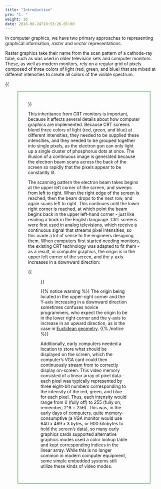 ```yaml
---
title: "Introduction"
pre: "1. "
weight: 10
date: 2018-08-24T10:53:26-05:00
---
```


In computer graphics, we have two primary approaches to representing graphical information, _raster_ and _vector_ representations.

Raster graphics take their name from the scan pattern of a cathode-ray tube, such as was used in older television sets and computer monitors.  These, as well as modern monitors, rely on a regular grid of pixels composed of three colors of light (red, green, and blue) that are mixed at different intensities to create all colors of the visible spectrum. 

<style>
    figure.bordered {
        border: 1px solid green;
        padding: 2rem;
    }
    figure.
</style>

{{<figure class="bordered" title="Cathode Ray Tube" src="/images/cathode-ray-tube.png" alt="A cathode ray tube cutwaway diagram with numbered parts." caption="A cathode ray tube (CRT) screen works by firing electrons out of an electron gun (1) through electromagnetic coils (2) that steer them through a perforated mask (3) that separates the electrons corresponding to the red, green, and blue components of an individual pixels.  These electrons then strike the phosphor-coated back of the screen (4), causing it to emit photons of a particular wavelength. " attr="Image courtesy of Søren Peo Pedersen, made available through the creative commons share-alike 3.0 license.">}}

This inheritance from CRT monitors is important, because it affects several details about how computer graphics are implemented.  Because CRT screens blend three colors of light (red, green, and blue) at different intensities, they needed to be supplied these intensities, and they needed to be grouped together into single pixels, as the electron gun can only light up a single cluster of phosphorus dots at once.  The illusion of a continuous image is generated because the electron beam scans across the back of the screen so rapidly that the pixels appear to be constantly lit.

The scanning pattern the electron beam takes begins at the upper left corner of the screen, and sweeps from left to right.  When the right edge of the screen is reached, then the beam drops to the next row, and again scans left to right.  This continues until the lower right corner is reached, at which point the beam begins back in the upper left-hand corner - just like reading a book in the English language.  CRT screens were first used in analog televisions, which receive a continuous signal that streams pixel intensities, so this made a lot of sense to the engineers designing them.  When computers first started needing monitors, the existing CRT technology was adapted to fit them - as a result, in computer graphics, the origin is in the upper left corner of the screen, and the y-axis increases in a downward direction:

{{<figure src="/images/7.1.2.png" alt="Screen/Computer graphics coordinate system" attr="Image taken from inetjava.sourceforge.net and believed to be public domain." attrlink="http://inetjava.sourceforge.net/lectures/part2_applets/InetJava-2.1-2.2-Introduction-to-AWT-and-Applets.html" >}}

{{% notice warning %}}
The origin being located in the upper-right corner and the Y-axis increasing in a downward direction sometimes confuses novice programmers, who expect the origin to be in the lower right corner and the y-axis to increase in an upward direction, as is the case in [Euclidean geometry](https://en.wikipedia.org/wiki/Euclidean_geometry). 
{{% /notice %}}

Additionally, early computers needed a location to store what should be displayed on the screen, which the computer’s VGA card could then continuously stream from to correctly display on-screen.  This video memory consisted of a linear array of pixel data - each pixel was typically represented by three eight-bit numbers corresponding to the intensity of the red, green, and blue for each pixel.  Thus, each intensity would range from 0 (fully off) to 255 (fully on; remember, 2^8 = 256).  This was, in the early days of computers, quite memory-consumptive (a VGA monitor would use 640 x 489 x 3 bytes, or 900 kilobytes to hold the screen’s data), so many early graphics cards supported alternative graphics modes used a color lookup table and kept corresponding indices in the linear array.  While this is no longer common in modern computer equipment, some simple embedded systems still utilize these kinds of video modes.
